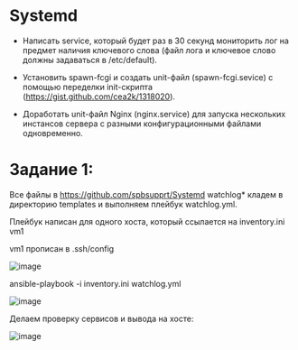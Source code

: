 # Systemd

- Написать service, который будет раз в 30 секунд мониторить лог на предмет наличия ключевого слова (файл лога и ключевое слово должны задаваться в /etc/default).
  
- Установить spawn-fcgi и создать unit-файл (spawn-fcgi.sevice) с помощью переделки init-скрипта (https://gist.github.com/cea2k/1318020).
  
- Доработать unit-файл Nginx (nginx.service) для запуска нескольких инстансов сервера с разными конфигурационными файлами одновременно.

  

# Задание 1:

Все файлы в https://github.com/spbsupprt/Systemd watchlog* кладем в директорию templates и выполняем плейбук watchlog.yml.

Плейбук написан для одного хоста, который ссылается на inventory.ini vm1

vm1 прописан в .ssh/config

![image](https://github.com/user-attachments/assets/42802fef-c9a1-4c74-8b66-ad5b9498851f)


ansible-playbook -i  inventory.ini watchlog.yml

![image](https://github.com/user-attachments/assets/0fd34447-d713-4076-9b90-57a418d7f1d7)

Делаем проверку сервисов и вывода на хосте:

![image](https://github.com/user-attachments/assets/8fb25ad4-06b1-4b1c-9ded-3be68d460989)
